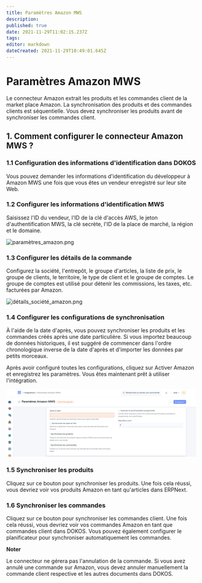 ```yaml
---
title: Paramètres Amazon MWS
description: 
published: true
date: 2021-11-29T11:02:15.237Z
tags: 
editor: markdown
dateCreated: 2021-11-29T10:49:01.645Z
---
```


# Paramètres Amazon MWS

Le connecteur Amazon extrait les produits et les commandes client de la market place Amazon. La synchronisation des produits et des commandes clients est séquentielle. Vous devez synchroniser les produits avant de synchroniser les commandes client.

## 1. Comment configurer le connecteur Amazon MWS ? 

### 1.1 Configuration des informations d'identification dans DOKOS

Vous pouvez demander les informations d'identification du développeur à Amazon MWS une fois que vous êtes un vendeur enregistré sur leur site Web.

### 1.2 Configurer les informations d'identification MWS

Saisissez l'ID du vendeur, l'ID de la clé d'accès AWS, le jeton d'authentification MWS, la clé secrète, l'ID de la place de marché, la région et le domaine.

![paramètres_amazon.png](#not-found:/settings/amazon/paramètres_amazon.png)

### 1.3 Configurer les détails de la commande 
Configurez la société, l'entrepôt, le groupe d'articles, la liste de prix, le groupe de clients, le territoire, le type de client et le groupe de comptes. Le groupe de comptes est utilisé pour détenir les commissions, les taxes, etc. facturées par Amazon. 

![détails_société_amazon.png](/content/settings/amazon/détails_société_amazon.png)

### 1.4 Configurer les configurations de synchronisation 
À l'aide de la date d'après, vous pouvez synchroniser les produits et les commandes créés après une date particulière. Si vous importez beaucoup de données historiques, il est suggéré de commencer dans l'ordre chronologique inverse de la date d'après et d'importer les données par petits morceaux.

Après avoir configuré toutes les configurations, cliquez sur Activer Amazon et enregistrez les paramètres. Vous êtes maintenant prêt à utiliser l'intégration.

![synchronis.png](/content/settings/amazon/synchronis.png)

### 1.5 Synchroniser les produits 
Cliquez sur ce bouton pour synchroniser les produits. Une fois cela réussi, vous devriez voir vos produits Amazon en tant qu'articles dans ERPNext.

### 1.6 Synchroniser les commandes

Cliquez sur ce bouton pour synchroniser les commandes client. Une fois cela réussi, vous devriez voir vos commandes Amazon en tant que commandes client dans DOKOS. Vous pouvez également configurer le planificateur pour synchroniser automatiquement les commandes.

**Noter**

Le connecteur ne gérera pas l'annulation de la commande. Si vous avez annulé une commande sur Amazon, vous devez annuler manuellement la commande client respective et les autres documents dans DOKOS.